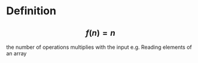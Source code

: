 # Definition
## $$f(n) = n$$
the number of operations multiplies with the input
e.g. Reading elements of an array